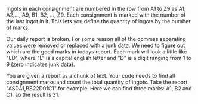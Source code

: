 Ingots in each consignment are numbered in the row from A1 to Z9 as
A1, A2,..., A9, B1, B2, ..., Z9. Each consignment is marked with the number of the last ingot in it.
This lets you define the quantity of ingots by the number of marks.

Our daily report is broken. For some reason all of the commas separating values were removed or replaced with a junk data.
We need to figure out which are the good marks in todays report. Each mark will look a little like "LD", where
"L" is a capital english letter and "D" is a digit ranging from 1 to 9 (zero indicates junk data).

You are given a report as a chunk of text. Your code needs to find all consignment marks and count the total quantity of ingots.
Take the report "ASDA1,BB22D01C1" for example. Here we can find three marks: A1, B2 and C1, so the result is 31.
